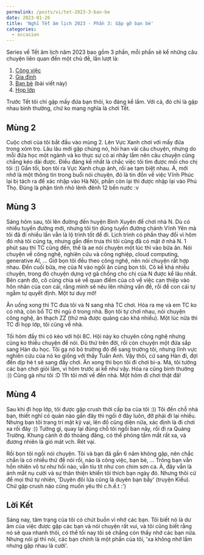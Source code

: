 ```yaml
---
permalink: /posts/vi/tet-2023-3-ban-be
date: 2023-01-26
title: 'Nghỉ Tết âm lịch 2023 - Phần 3: Gặp gỡ bạn bè'
categories:
  - occasion
---
```


Series về Tết âm lịch năm 2023 bao gồm 3 phần, mỗi phần sẽ kể những câu chuyện liên quan đến một chủ đề, lần lượt là:
1. [Công việc](https://dovanquyet.github.io//posts/vi/tet-2023-1-cong-viec)
2. [Gia đình](https://dovanquyet.github.io/posts/vi/tet-2023-2-gia-dinh)
3. [Bạn bè](https://dovanquyet.github.io/posts/vi/tet-2023-3-ban-be) (bài viết này)
3. [Họp lớp](https://dovanquyet.github.io/posts/vi/tet-2023-3-hop-lop)


Trước Tết tôi chỉ gặp mấy đứa bạn thôi, ko đáng kể lắm. Với cả, đó chỉ là gặp nhau bình thường, chứ ko mang nghĩa là chơi Tết.


## Mùng 2

Cuộc chơi của tôi bắt đầu vào mùng 2. Lên Vực Xanh chơi với mấy đứa trong xóm trọ. Lâu lâu mới gặp chúng nó, hỏi han vài câu chuyện, nhưng do mỗi đứa học một ngành và ko thực sự có ai nhây lắm nên câu chuyện cũng chẳng kéo dài được. Điều đáng kể nhất là chắc việc tôi tìm được mối cho chị tôi :)) Gần tối, bọn tôi ra Vực Xanh chụp ảnh, rồi ae tạm biệt nhau. À, mới nhớ là một thông tin trong buổi nói chuyện, đó là tin đồn về việc Vĩnh Phúc lại bị tách ra để xác nhập vào Hà Nội, phần còn lại thì được nhập lại vào Phú Thọ. Đúng là phận tỉnh nhỏ lênh đênh 12 bến nước :v


## Mùng 3

Sáng hôm sau, tôi lên đường đến huyện Bình Xuyên để chơi nhà N. Dù có nhiều tuyến đường mới, nhưng tôi tin dùng tuyến đường chánh Vĩnh Yên mà tôi đã đi nhiều lần vẫn là lộ trình tốt để đi. Lịch trình có phần thay đổi vì hôm đó nhà tôi cúng tạ, nhưng gần đến trưa thì tôi cũng đã có mặt ở nhà N. 1 phút sau thì TC cũng đến, thế là ae nói chuyện một lúc thì vào bữa ăn. Nói chuyện về công nghệ, nghiên cứu và công nghiệp, cloud computing, generative AI, ... Giờ bọn tôi đều theo công nghệ, nên nói chuyện rất hợp nhau. Đến cuối bữa, mẹ của N vào ngồi ăn cùng bọn tôi. Cô kể khá nhiều chuyện, trong đó chuyện dựng vợ gả chồng cho chị của N được kể lâu nhất. Bên cạnh đó, cô cũng chia sẻ về quan điểm của cô về việc can thiệp vào hôn nhân của con cái, rằng mình sẽ nêu lên những vấn đề, rồi để con cái tự ngẫm tự quyết định. Một tư duy mở!

Ăn uống xong thì TC đưa tôi và N sang nhà TC chơi. Hóa ra mẹ và em TC ko có nhà, còn bố TC thì ngủ ở trong nhà. Bọn tôi tự chơi nhau, nói chuyện công nghệ, ăn thạch ZZ (thứ mà được quảng cáo khá nhiều). Một lúc nữa thì TC đi họp lớp, tôi cũng về nhà.

Tối hôm đấy thì có kèo với hội 8C. Hội này ko chuyên công nghệ nhưng cũng ko thiếu chuyện để nói. Đủ thứ trên đời, rồi còn chuyện một đứa sắp sang Hàn du học. Tôi gạ nó bỏ trường đó để sang trường tôi, nhưng lĩnh vực nghiên cứu của nó ko giống với thầy Tuấn Anh. Vậy thôi, cứ sang Hàn đi, đợi đến dịp hè t sẽ sang đấy chơi. Ăn xong thì bọn tôi đi chơi bi-a. Má, tôi tưởng các bạn chơi giỏi lắm, vì hôm trước ai kể như vậy. Hóa ra cũng bình thường :)) Cũng gà như tôi :D 11h tôi mới về đến nhà. Một hôm đi chơi thật đã!


## Mùng 4

Sau khi đi họp lớp, tôi được gặp crush thời cấp ba của tôi :)) Tôi đến chỗ nhà bạn, thiết nghĩ có quán nào gần đây thì ngồi ở đây luôn, đỡ phải đi lại nhiều. Nhưng bạn tôi trang trí mặt kỹ vại, lên đồ cũng diện nữa, xác định là đi chơi xa rồi đây :)) Tưởng gì, quay lại đúng chỗ tôi ngồi ban nãy, rồi đi ra Quảng Trường. Khung cảnh ở đó thoảng đãng, có thể phóng tầm mắt rất xa, và đương nhiên là gió mát vch. Rét vại.

Rồi bọn tôi ngồi nói chuyện. Tôi và bạn đã gần 6 năm không gặp, nên chắc chắn là có nhiều thứ để nói rồi, nào là công việc, bạn bè, ... Trông bạn vẫn hồn nhiên vô tư như hồi nào, vẫn tíu tít như con chim sơn ca. À, đây vẫn là ánh mắt nụ cười và sự thân thiện khiến tôi thích bạn ngày đó. Nhưng thôi cứ để mọi thứ tự nhiên, 'Duyên đôi lứa cũng là duyên bạn bầy' (truyện Kiều). Chứ gặp crush nào cũng muốn yêu thì c.h.ế.t :')


## Lời Kết

Sáng nay, tâm trạng của tôi có chút buồn vì nhớ các bạn. Tôi biết nó là dư âm của việc được gặp các bạn và nói chuyện rất vui, và tôi cũng biết rằng nó sẽ qua nhanh thôi, có thể tối nay tôi sẽ chẳng còn thấy nhớ các bạn nữa. Nhưng nói gì thì nói, các bạn chính là một phần của tôi, 'xa không nhớ lắm nhưng gặp nhau là cười'.